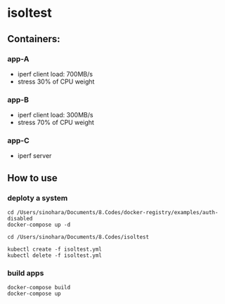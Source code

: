 # isoltest

## Containers:

### app-A

* iperf client load: 700MB/s
* stress 30% of CPU weight

### app-B

* iperf client load: 300MB/s
* stress 70% of CPU weight

### app-C

* iperf server

## How to use

### deploty a system

```
cd /Users/sinohara/Documents/8.Codes/docker-registry/examples/auth-disabled
docker-compose up -d

cd /Users/sinohara/Documents/8.Codes/isoltest

kubectl create -f isoltest.yml
kubectl delete -f isoltest.yml
```

### build apps

```
docker-compose build
docker-compose up
```
